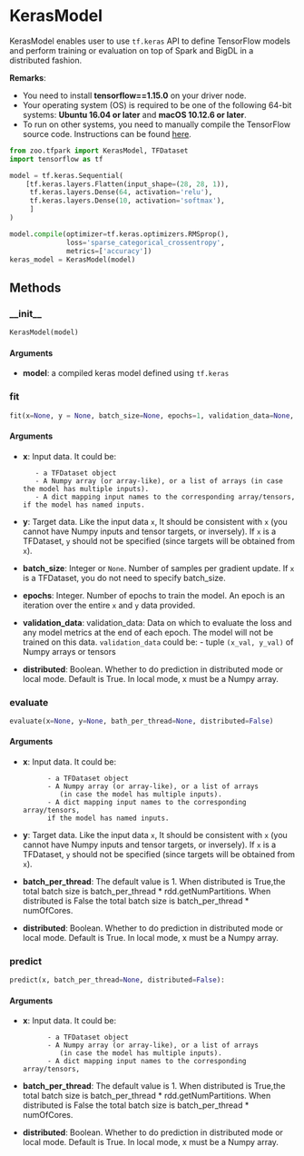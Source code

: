 # KerasModel

KerasModel enables user to use `tf.keras` API to define TensorFlow models and perform training or evaluation on top
of Spark and BigDL in a distributed fashion.

__Remarks__:

- You need to install __tensorflow==1.15.0__ on your driver node.
- Your operating system (OS) is required to be one of the following 64-bit systems:
__Ubuntu 16.04 or later__ and __macOS 10.12.6 or later__.
- To run on other systems, you need to manually compile the TensorFlow source code. Instructions can
  be found [here](https://github.com/tensorflow/tensorflow/tree/v1.10.0/tensorflow/java).


```python
from zoo.tfpark import KerasModel, TFDataset
import tensorflow as tf

model = tf.keras.Sequential(
    [tf.keras.layers.Flatten(input_shape=(28, 28, 1)),
     tf.keras.layers.Dense(64, activation='relu'),
     tf.keras.layers.Dense(10, activation='softmax'),
     ]
)

model.compile(optimizer=tf.keras.optimizers.RMSprop(),
              loss='sparse_categorical_crossentropy',
              metrics=['accuracy'])
keras_model = KerasModel(model)
```

## Methods

### \_\_init\_\_

```python
KerasModel(model)
```

#### Arguments

* **model**: a compiled keras model defined using `tf.keras`


### fit

```python
fit(x=None, y = None, batch_size=None, epochs=1, validation_data=None, distributed=False)
```

#### Arguments

* **x**: Input data. It could be:

         - a TFDataset object
         - A Numpy array (or array-like), or a list of arrays (in case the model has multiple inputs).
         - A dict mapping input names to the corresponding array/tensors, if the model has named inputs.

* **y**: Target data. Like the input data `x`,
         It should be consistent with `x` (you cannot have Numpy inputs and
         tensor targets, or inversely). If `x` is a TFDataset, `y` should
         not be specified (since targets will be obtained from `x`).
         
* **batch_size**: Integer or `None`.
                  Number of samples per gradient update.
                  If `x` is a TFDataset, you do not need to specify batch_size.

* **epochs**: Integer. Number of epochs to train the model.
              An epoch is an iteration over the entire `x` and `y`
              data provided.

* **validation_data**: validation_data: Data on which to evaluate
                       the loss and any model metrics at the end of each epoch.
                       The model will not be trained on this data.
                       `validation_data` could be:
                          - tuple `(x_val, y_val)` of Numpy arrays or tensors

* **distributed**: Boolean. Whether to do prediction in distributed mode or local mode.
                   Default is True. In local mode, x must be a Numpy array.
                   
                   
### evaluate

```python
evaluate(x=None, y=None, bath_per_thread=None, distributed=False)
```

#### Arguments

* **x**: Input data. It could be:

            - a TFDataset object
            - A Numpy array (or array-like), or a list of arrays
               (in case the model has multiple inputs).
            - A dict mapping input names to the corresponding array/tensors,
            if the model has named inputs.
* **y**: Target data. Like the input data `x`,
         It should be consistent with `x` (you cannot have Numpy inputs and
         tensor targets, or inversely). If `x` is a TFDataset, `y` should
         not be specified (since targets will be obtained from `x`).
* **batch_per_thread**:
          The default value is 1.
          When distributed is True,the total batch size is batch_per_thread * rdd.getNumPartitions.
          When distributed is False the total batch size is batch_per_thread * numOfCores.
* **distributed**: Boolean. Whether to do prediction in distributed mode or local mode.
                   Default is True. In local mode, x must be a Numpy array.


### predict

```python
predict(x, batch_per_thread=None, distributed=False):
```

#### Arguments
* **x**: Input data. It could be:

            - a TFDataset object
            - A Numpy array (or array-like), or a list of arrays
               (in case the model has multiple inputs).
            - A dict mapping input names to the corresponding array/tensors,
* **batch_per_thread**:
          The default value is 1.
          When distributed is True,the total batch size is batch_per_thread * rdd.getNumPartitions.
          When distributed is False the total batch size is batch_per_thread * numOfCores.
* **distributed**: Boolean. Whether to do prediction in distributed mode or local mode.
                    Default is True. In local mode, x must be a Numpy array.




